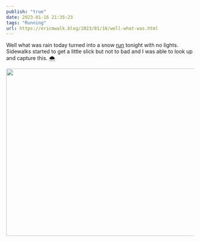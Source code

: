 ```yaml
---
publish: "true"
date: 2023-01-16 21:35:23
tags: "Running"
url: https://ericmwalk.blog/2023/01/16/well-what-was.html
---
```


Well what was rain today turned into a snow [run](http://www.strava.com/activities/8404456179) tonight with no lights. Sidewalks started to get a little slick but not to bad and I was able to look up and capture this. 🌨️



<img src="uploads/2023/fd7db19ae5.jpg" width="600" height="450" alt="">